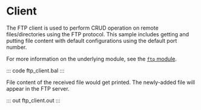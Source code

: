 # Client

The FTP client is used to perform CRUD operation on remote files/directories using the FTP protocol. This sample includes getting and putting file content with default configurations using the default port number.

For more information on the underlying module, see the [`ftp` module](https://lib.ballerina.io/ballerina/ftp/latest/).

::: code ftp_client.bal :::

File content of the received file would get printed. The newly-added file will appear in the FTP server.

::: out ftp_client.out :::
